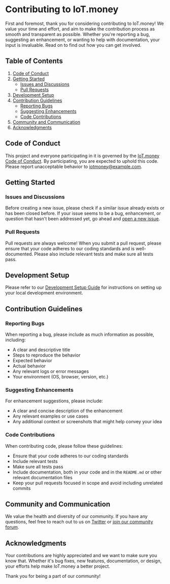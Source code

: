 # Contributing to IoT.money

First and foremost, thank you for considering contributing to IoT.money! We value your time and effort, and aim to make the contribution process as smooth and transparent as possible. Whether you're reporting a bug, suggesting an enhancement, or wanting to help with documentation, your input is invaluable. Read on to find out how you can get involved.

## Table of Contents
1. [Code of Conduct](#code-of-conduct)
2. [Getting Started](#getting-started)
   - [Issues and Discussions](#issues-and-discussions)
   - [Pull Requests](#pull-requests)
3. [Development Setup](#development-setup)
4. [Contribution Guidelines](#contribution-guidelines)
   - [Reporting Bugs](#reporting-bugs)
   - [Suggesting Enhancements](#suggesting-enhancements)
   - [Code Contributions](#code-contributions)
5. [Community and Communication](#community-and-communication)
6. [Acknowledgments](#acknowledgments)

## Code of Conduct
This project and everyone participating in it is governed by the [IoT.money Code of Conduct](CODE_OF_CONDUCT.md). By participating, you are expected to uphold this code. Please report unacceptable behavior to [iotmoney@example.com](mailto:iotmoney@example.com).

## Getting Started

### Issues and Discussions
Before creating a new issue, please check if a similar issue already exists or has been closed before. If your issue seems to be a bug, enhancement, or question that hasn't been addressed yet, go ahead and [open a new issue](https://github.com/IoT-money/IoTmoney/issues/new).

### Pull Requests
Pull requests are always welcome! When you submit a pull request, please ensure that your code adheres to our coding standards and is well-documented. Please also include relevant tests and make sure all tests pass.

## Development Setup
Please refer to our [Development Setup Guide](DEVELOPMENT.md) for instructions on setting up your local development environment.

## Contribution Guidelines

### Reporting Bugs
When reporting a bug, please include as much information as possible, including:
- A clear and descriptive title
- Steps to reproduce the behavior
- Expected behavior
- Actual behavior
- Any relevant logs or error messages
- Your environment (OS, browser, version, etc.)

### Suggesting Enhancements
For enhancement suggestions, please include:
- A clear and concise description of the enhancement
- Any relevant examples or use cases
- Any additional context or screenshots that might help convey your idea

### Code Contributions
When contributing code, please follow these guidelines:
- Ensure that your code adheres to our coding standards
- Include relevant tests
- Make sure all tests pass
- Include documentation, both in your code and in the `README.md` or other relevant documentation files
- Keep your pull requests focused in scope and avoid including unrelated commits

## Community and Communication
We value the health and diversity of our community. If you have any questions, feel free to reach out to us on [Twitter](https://twitter.com/iotmoney) or [join our community forum](https://community.iot.money).

## Acknowledgments
Your contributions are highly appreciated and we want to make sure you know that. Whether it's bug fixes, new features, documentation, or design, your efforts help make IoT.money a better project.

Thank you for being a part of our community!